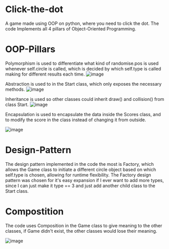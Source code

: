 # Click-the-dot
A game made using OOP on python, where you need to click the dot.
The code Implements all 4 pillars of Object-Oriented Programming.

# OOP-Pillars
Polymorphism is used to differentiate what kind of randomise.pos is used whenever self.circle is called, which is decided by which self.type is called making for different results each time.
![image](https://github.com/user-attachments/assets/2c972faa-a186-4145-becc-2cdf69881906)

Abstraction is used to in the Start class, which only exposes the necessary methods. 
![image](https://github.com/user-attachments/assets/a593d2f3-2231-4ab5-84f8-04322bd9986b)

Inheritance is used so other classes could inherit draw() and collision() from class Start.
![image](https://github.com/user-attachments/assets/e5a7f7e7-ffe1-47db-bc0a-57cee597ab7a)

Encapsulation is used to encapsulate the data inside the Scores class, and to modify the score in the class instead of changing it from outside.

![image](https://github.com/user-attachments/assets/6a412fd6-43cc-430b-9a0c-33e79eae38f8)

# Design-Pattern
The design pattern implemented in the code the most is Factory, which allows the Game class to initiate a different circle object based on which self.type is chosen, allowing for runtime flexibility.
The Factory design pattern was chosen for it's easy expansion if I ever want to add more types, since I can just make it type == 3 and just add another child class to the Start class.

# Compostition
The code uses Composition in the Game class to give meaning to the other classes, if Game didn't exist, the other classes would lose their meaning.

![image](https://github.com/user-attachments/assets/f1b49200-a52f-4bd1-ab85-c2c3afb6f277)

